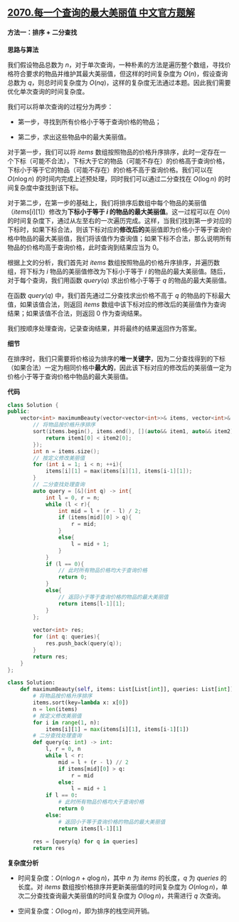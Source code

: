 ## [2070.每一个查询的最大美丽值 中文官方题解](https://leetcode.cn/problems/most-beautiful-item-for-each-query/solutions/100000/mei-yi-ge-cha-xun-de-zui-da-mei-li-zhi-b-d8jw)

#### 方法一：排序 + 二分查找

**思路与算法**

我们假设物品总数为 $n$，对于单次查询，一种朴素的方法是遍历整个数组，寻找价格符合要求的物品并维护其最大美丽值，但这样的时间复杂度为 $O(n)$，假设查询总数为 $q$，则总时间复杂度为 $O(nq)$，这样的复杂度无法通过本题。因此我们需要优化单次查询的时间复杂度。

我们可以将单次查询的过程分为两步：

- 第一步，寻找到所有价格小于等于查询价格的物品；

- 第二步，求出这些物品中的最大美丽值。

对于第一步，我们可以将 $\textit{items}$ 数组按照物品的价格升序排序，此时一定存在一个下标（可能不合法），下标大于它的物品（可能不存在）的价格高于查询价格，下标小于等于它的物品（可能不存在）的价格不高于查询价格。我们可以在 $O(n\log n)$ 的时间内完成上述预处理，同时我们可以通过二分查找在 $O(\log n)$ 的时间复杂度中查找到该下标。

对于第二步，在第一步的基础上，我们将排序后数组中每个物品的美丽值（$\textit{items}[i][1]$）修改为**下标小于等于 $i$ 的物品的最大美丽值**。这一过程可以在 $O(n)$ 的时间复杂度下，通过从左至右的一次遍历完成。这样，当我们找到第一步对应的下标时，如果下标合法，则该下标对应的**修改后的**美丽值即为价格小于等于查询价格中物品的最大美丽值，我们将该值作为查询值；如果下标不合法，那么说明所有物品的价格均高于查询价格，此时查询到结果应当为 $0$。

根据上文的分析，我们首先对 $\textit{items}$ 数组按照物品的价格升序排序，并遍历数组，将下标为 $i$ 物品的美丽值修改为下标小于等于 $i$ 的物品的最大美丽值。随后，对于每个查询，我们用函数 $\textit{query}(q)$ 求出价格小于等于 $q$ 的物品的最大美丽值。

在函数 $\textit{query}(q)$ 中，我们首先通过二分查找求出价格不高于 $q$ 的物品的下标最大值，如果该值合法，则返回 $\textit{items}$ 数组中该下标对应的修改后的美丽值作为查询结果；如果该值不合法，则返回 $0$ 作为查询结果。

我们按顺序处理查询，记录查询结果，并将最终的结果返回作为答案。

**细节**

在排序时，我们只需要将价格设为排序的**唯一关键字**，因为二分查找得到的下标（如果合法）一定为相同价格中**最大的**，因此该下标对应的修改后的美丽值一定为价格小于等于查询价格中物品的最大美丽值。

**代码**

```C++ [sol1-C++]
class Solution {
public:
    vector<int> maximumBeauty(vector<vector<int>>& items, vector<int>& queries) {
        // 将物品按价格升序排序
        sort(items.begin(), items.end(), [](auto&& item1, auto&& item2) {
            return item1[0] < item2[0]; 
        });
        int n = items.size();
        // 按定义修改美丽值
        for (int i = 1; i < n; ++i){
            items[i][1] = max(items[i][1], items[i-1][1]);
        }
        // 二分查找处理查询
        auto query = [&](int q) -> int{
            int l = 0, r = n;
            while (l < r){
                int mid = l + (r - l) / 2;
                if (items[mid][0] > q){
                    r = mid;
                }
                else{
                    l = mid + 1;
                }
            }
            if (l == 0){
                // 此时所有物品价格均大于查询价格
                return 0;
            }
            else{
                // 返回小于等于查询价格的物品的最大美丽值
                return items[l-1][1];
            }
        };
        
        vector<int> res;
        for (int q: queries){
            res.push_back(query(q));
        }
        return res;
    }
};
```


```Python [sol1-Python3]
class Solution:
    def maximumBeauty(self, items: List[List[int]], queries: List[int]) -> List[int]:
        # 将物品按价格升序排序
        items.sort(key=lambda x: x[0])
        n = len(items)
        # 按定义修改美丽值
        for i in range(1, n):
            items[i][1] = max(items[i][1], items[i-1][1])
        # 二分查找处理查询
        def query(q: int) -> int:
            l, r = 0, n
            while l < r:
                mid = l + (r - l) // 2
                if items[mid][0] > q:
                    r = mid
                else:
                    l = mid + 1
            if l == 0:
                # 此时所有物品价格均大于查询价格
                return 0
            else:
                # 返回小于等于查询价格的物品的最大美丽值
                return items[l-1][1]
        
        res = [query(q) for q in queries]
        return res
```


**复杂度分析**

- 时间复杂度：$O(n\log n + q\log n)$，其中 $n$ 为 $\textit{items}$ 的长度，$q$ 为 $\textit{queries}$ 的长度。对 $\textit{items}$ 数组按价格排序并更新美丽值的时间复杂度为 $O(n\log n)$，单次二分查找查询最大美丽值的时间复杂度为 $O(\log n)$，共需进行 $q$ 次查询。

- 空间复杂度：$O(\log n)$，即为排序的栈空间开销。